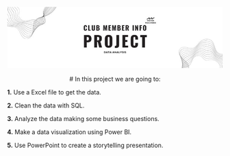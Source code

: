 ![Banner](<Club Member Info.jpg>)

<p style="text-align: center;">
  # In this project we are going to:
  
  **1.** Use a Excel file to get the data.
  
  **2.** Clean the data with SQL.
  
  **3.** Analyze the data making some business questions.
  
  **4.** Make a data visualization using Power BI.
  
  **5.** Use PowerPoint to create a storytelling presentation.
</p>
